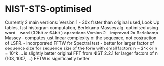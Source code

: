 NIST-STS-optimised
==================

Currently 2 main versions:
  Version 1 - 30x faster than original used, Look Up tables, fast histogram computation, Berlekamp Massey alg. optimised
              using word - word (32bit or 64bit ) operations 
  Version 2 - improved 2x Berlekamp Massey - computes just linear complexity of the sequence, not costruction of  LSFR.
            - incorporated FFTW for Spectral test - better for larger factor of sequence size 
              for sequence size of the form  with small factors n = 2^k or n = 10^k ... is slightly better original FFT from NIST 2.2.1 
              for larger factors of n (103, 1007, ...)  FFTW is significantly better 
